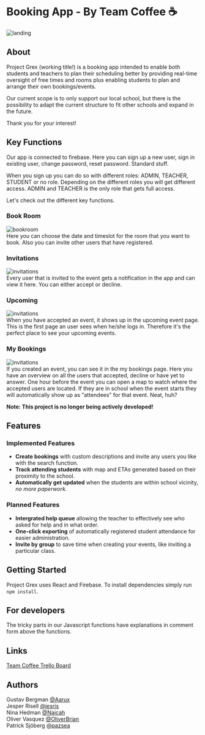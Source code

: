 # Booking App - By Team Coffee :coffee:
![landing](/readme/signin.png "Our KYH Booking App")

## About

Project Grex (working title!) is a booking app intended to enable both students and teachers to plan their scheduling better by providing real-time oversight of free times and rooms plus enabling students to plan and arrange their own bookings/events.

Our current scope is to only support our local school, but there is the possibility to adapt the current structure to fit other schools and expand in the future.

Thank you for your interest!

## Key Functions

Our app is connected to firebase. Here you can sign up a new user, sign in existing user, change password, reset password. Standard stuff. 

When you sign up you can do so with different roles: ADMIN, TEACHER, STUDENT or no role. Depending on the different roles you will get different access. ADMIN and TEACHER is the only role that gets full access. 

Let's check out the different key functions.



### Book Room
![bookroom](/readme/bookroom.gif "Book Room function")
<br>
Here you can choose the date and timeslot for the room that you want to book. Also you can invite other users that have registered.

### Invitations
![invitations](/readme/invite.gif "Invitations function")
<br>
Every user that is invited to the event gets a notification in the app and can view it here. You can either accept or decline.

### Upcoming
![invitations](/readme/upcoming.gif "Upcoming Events function")
<br>
When you have accepted an event, it shows up in the upcoming event page. This is the first page an user sees when he/she logs in. Therefore it's the perfect place to see your upcoming events.

### My Bookings
![invitations](/readme/myevents.gif "My Bookings function")
<br>
If you created an event, you can see it in the my bookings page. Here you have an overview on all the users that accepted, decline or have yet to answer. One hour before the event you can open a map to watch where the accepted users are located. 
If they are in school when the event starts they will automatically show up as "attendees" for that event. Neat, huh?


**Note: This project is no longer being actively developed!**
## Features
### Implemented Features
- **Create bookings** with custom descriptions and invite any users you like with the search function.
- **Track attending students** with map and ETAs generated based on their proximity to the school.
- **Automatically get updated** when the students are within school vicinity, *no more paperwork.*

### Planned Features
- **Intergrated help queue** allowing the teacher to effectively see who asked for help and in what order.
- **One-click exporting** of automatically registered student attendance for easier administration.
- **Invite by group** to save time when creating your events, like inviting a particular class.
## Getting Started
Project Grex uses React and Firebase. To install dependencies simply run `npm install`.

## For developers
The tricky parts in our Javascript functions have explanations in comment form above the functions.

## Links
<a href="https://trello.com/b/SlaV9KjP/project-grex">Team Coffee Trello Board</a>

## Authors
Gustav Bergman <a href="https://github.com/Aarux">@Aarux</a> <br>
Jesper Risell <a href="https://github.com/jesris">@jesris</a><br>
Nina Hedman <a href="https://github.com/Naicah">@Naicah</a> <br>
Oliver Vasquez <a href="https://github.com/OliverBrian">@OliverBrian</a> <br>
Patrick Sjöberg <a href="https://github.com/pazsea">@pazsea</a> 
